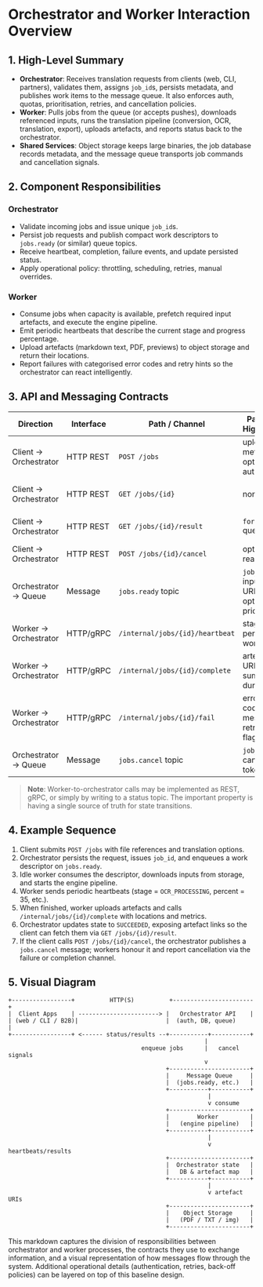 ﻿# Orchestrator and Worker Interaction Overview

## 1. High-Level Summary
- **Orchestrator**: Receives translation requests from clients (web, CLI, partners), validates them, assigns `job_id`s, persists metadata, and publishes work items to the message queue. It also enforces auth, quotas, prioritisation, retries, and cancellation policies.
- **Worker**: Pulls jobs from the queue (or accepts pushes), downloads referenced inputs, runs the translation pipeline (conversion, OCR, translation, export), uploads artefacts, and reports status back to the orchestrator.
- **Shared Services**: Object storage keeps large binaries, the job database records metadata, and the message queue transports job commands and cancellation signals.

## 2. Component Responsibilities
### Orchestrator
- Validate incoming jobs and issue unique `job_id`s.
- Persist job requests and publish compact work descriptors to `jobs.ready` (or similar) queue topics.
- Receive heartbeat, completion, failure events, and update persisted status.
- Apply operational policy: throttling, scheduling, retries, manual overrides.

### Worker
- Consume jobs when capacity is available, prefetch required input artefacts, and execute the engine pipeline.
- Emit periodic heartbeats that describe the current stage and progress percentage.
- Upload artefacts (markdown text, PDF, previews) to object storage and return their locations.
- Report failures with categorised error codes and retry hints so the orchestrator can react intelligently.

## 3. API and Messaging Contracts
| Direction | Interface | Path / Channel | Payload Highlights | Purpose |
| --------- | --------- | -------------- | ------------------ | ------- |
| Client -> Orchestrator | HTTP REST | `POST /jobs` | upload metadata, options, auth | Create job, receive `job_id` |
| Client -> Orchestrator | HTTP REST | `GET /jobs/{id}` | none | Poll job status timeline |
| Client -> Orchestrator | HTTP REST | `GET /jobs/{id}/result` | `format` query | Retrieve final artefacts |
| Client -> Orchestrator | HTTP REST | `POST /jobs/{id}/cancel` | optional reason | Request cancellation |
| Orchestrator -> Queue | Message | `jobs.ready` topic | `job_id`, input URIs, options, priority | Notify workers of executable work |
| Worker -> Orchestrator | HTTP/gRPC | `/internal/jobs/{id}/heartbeat` | stage id, percent, worker id | Progress update |
| Worker -> Orchestrator | HTTP/gRPC | `/internal/jobs/{id}/complete` | artefact URIs, summary, duration | Mark success |
| Worker -> Orchestrator | HTTP/gRPC | `/internal/jobs/{id}/fail` | error code, message, retryable flag | Mark failure |
| Orchestrator -> Queue | Message | `jobs.cancel` topic | `job_id`, cancel token | Broadcast cancellation to workers |

> **Note**: Worker-to-orchestrator calls may be implemented as REST, gRPC, or simply by writing to a status topic. The important property is having a single source of truth for state transitions.

## 4. Example Sequence
1. Client submits `POST /jobs` with file references and translation options.
2. Orchestrator persists the request, issues `job_id`, and enqueues a work descriptor on `jobs.ready`.
3. Idle worker consumes the descriptor, downloads inputs from storage, and starts the engine pipeline.
4. Worker sends periodic heartbeats (stage = `OCR_PROCESSING`, percent = 35, etc.).
5. When finished, worker uploads artefacts and calls `/internal/jobs/{id}/complete` with locations and metrics.
6. Orchestrator updates state to `SUCCEEDED`, exposing artefact links so the client can fetch them via `GET /jobs/{id}/result`.
7. If the client calls `POST /jobs/{id}/cancel`, the orchestrator publishes a `jobs.cancel` message; workers honour it and report cancellation via the failure or completion channel.

## 5. Visual Diagram
```
+-----------------+          HTTP(S)          +-----------------------+
|  Client Apps    | -----------------------> |   Orchestrator API    |
| (web / CLI / B2B)|                         |  (auth, DB, queue)     |
+-----------------+ <------ status/results --+-----------+-----------+
                                                        |
                                      enqueue jobs      |   cancel signals
                                                        v
                                             +-----------------------+
                                             |     Message Queue     |
                                             |  (jobs.ready, etc.)   |
                                             +-----------+-----------+
                                                         |
                                                         v consume
                                             +-----------------------+
                                             |        Worker         |
                                             |   (engine pipeline)   |
                                             +-----------+-----------+
                                                         |
                                                         v heartbeats/results
                                             +-----------------------+
                                             |  Orchestrator state   |
                                             |   DB & artefact map   |
                                             +-----------+-----------+
                                                         |
                                                         v artefact URIs
                                             +-----------------------+
                                             |    Object Storage     |
                                             |   (PDF / TXT / img)   |
                                             +-----------------------+
```

This markdown captures the division of responsibilities between orchestrator and worker processes, the contracts they use to exchange information, and a visual representation of how messages flow through the system. Additional operational details (authentication, retries, back-off policies) can be layered on top of this baseline design.
